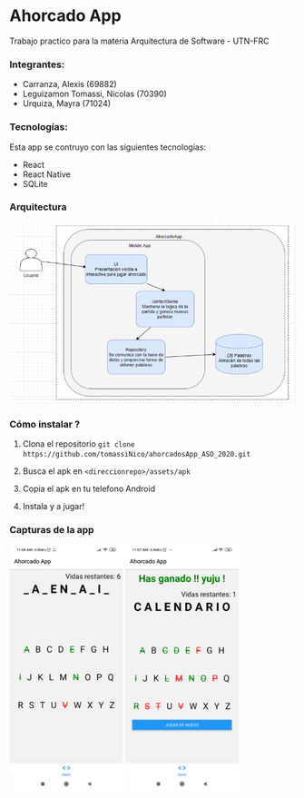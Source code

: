 # Ahorcado App

Trabajo practico para la materia Arquitectura de Software - UTN-FRC

### Integrantes: 
* Carranza, Alexis (69882)
* Leguizamon Tomassi, Nicolas (70390)
* Urquiza, Mayra (71024)

### Tecnologías:

Esta app se contruyo con las siguientes tecnologías:
* React
* React Native
* SQLite

### Arquitectura 

![diagram](https://github.com/tomassiNico/ahorcadosApp_ASO_2020/blob/master/assets/images/diagram3.png?raw=true)

### Cómo instalar ?

1. Clona el repositorio ``` git clone https://github.com/tomassiNico/ahorcadosApp_ASO_2020.git ```

2. Busca el apk en ```<direccionrepo>/assets/apk```

3. Copia el apk en tu telefono Android

4. Instala y a jugar!


### Capturas de la app

<img src="https://github.com/tomassiNico/ahorcadosApp_ASO_2020/blob/master/assets/images/Screenshot_2020-05-01-11-06-09-023_com.blacklist.blacklist.jpg?raw=true" alt="drawing" width="200"/>
<img src="https://github.com/tomassiNico/ahorcadosApp_ASO_2020/blob/master/assets/images/Screenshot_2020-05-01-11-07-12-380_com.blacklist.blacklist.jpg?raw=true" alt="drawing" width="200"/>
